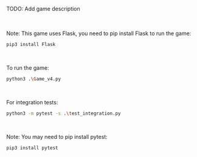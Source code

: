 
TODO: Add game description
<br/><br/><br/>

Note: 
This game uses Flask, you need to pip install Flask to run the game:
```bash
pip3 install Flask
```
<br/>

To run the game:
```bash
python3 .\Game_v4.py
```
<br/>

For integration tests:
```bash
python3 -m pytest -s .\test_integration.py
```
<br/>

Note:
You may need to pip install pytest:
```bash
pip3 install pytest
```

